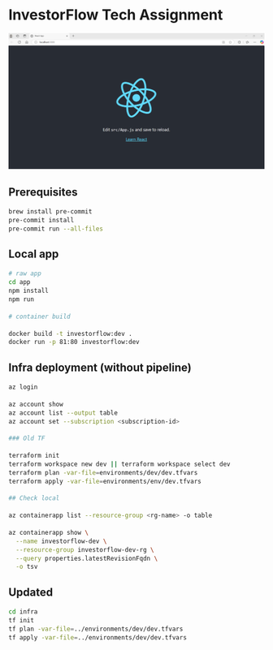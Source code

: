 # InvestorFlow Tech Assignment

![Reactapp](screenshots/Reactmainpage.png)

## Prerequisites

```bash
brew install pre-commit
pre-commit install
pre-commit run --all-files
```

## Local app

```bash
# raw app
cd app
npm install 
npm run

# container build

docker build -t investorflow:dev .
docker run -p 81:80 investorflow:dev
```

## Infra deployment (without pipeline)

```bash
az login

az account show
az account list --output table
az account set --subscription <subscription-id>

### Old TF 

terraform init
terraform workspace new dev || terraform workspace select dev
terraform plan -var-file=environments/dev/dev.tfvars
terraform apply -var-file=environments/env/dev.tfvars

## Check local

az containerapp list --resource-group <rg-name> -o table

az containerapp show \
  --name investorflow-dev \
  --resource-group investorflow-dev-rg \
  --query properties.latestRevisionFqdn \
  -o tsv
```

## Updated

```bash
cd infra
tf init
tf plan -var-file=../environments/dev/dev.tfvars
tf apply -var-file=../environments/dev/dev.tfvars
```